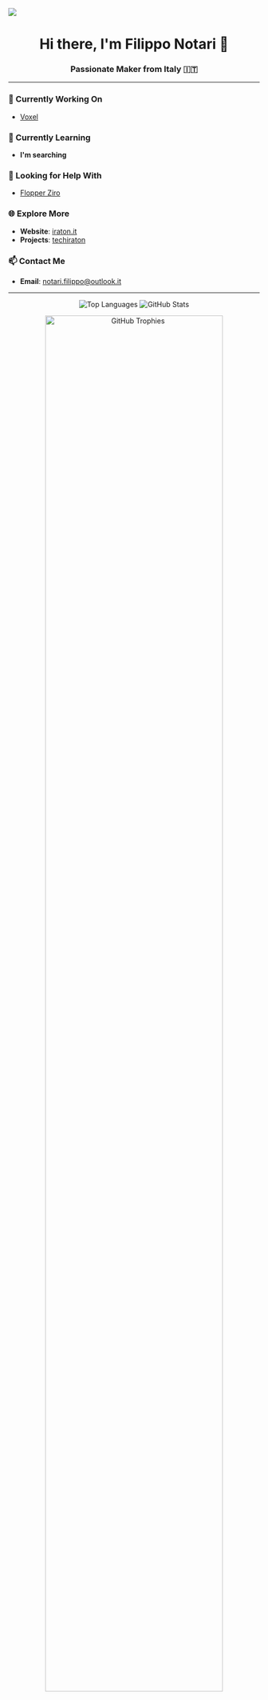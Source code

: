 ![](https://komarev.com/ghpvc/?username=lraton&style=for-the-badge)

<h1 align="center">Hi there, I'm Filippo Notari 👋</h1>
<h3 align="center">Passionate Maker from Italy 🇮🇹</h3>

---

### 🔭 Currently Working On  
- [Voxel](https://github.com/lraton/voxel)  

### 🌱 Currently Learning  
- **I'm searching**  

### 🤝 Looking for Help With  
- [Flopper Ziro](https://github.com/lraton/FlopperZiro)  

### 🌐 Explore More
- **Website**: [iraton.it](https://iraton.it/)  
- **Projects**: [techiraton](https://tech.iraton.it/)

### 📫 Contact Me  
- **Email**: notari.filippo@outlook.it  

---

<p align="center">
  <img src="https://github-readme-stats.vercel.app/api/top-langs?username=lraton&show_icons=true&locale=en&layout=compact&theme=synthwave" alt="Top Languages" />
  <img src="https://github-readme-stats.vercel.app/api?username=lraton&show_icons=true&locale=en&theme=synthwave" alt="GitHub Stats" />
</p>

<div align="center">
  <img width="84%" src="https://github-profile-trophy.vercel.app/?username=lraton&theme=radical&row=1&column=7&margin-h=15&margin-w=5&no-bg=true" alt="GitHub Trophies" />
</div>
